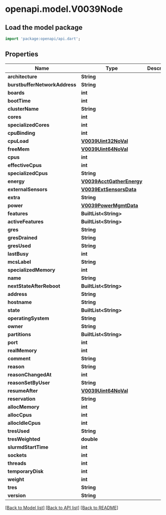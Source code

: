 # openapi.model.V0039Node

## Load the model package
```dart
import 'package:openapi/api.dart';
```

## Properties
Name | Type | Description | Notes
------------ | ------------- | ------------- | -------------
**architecture** | **String** |  | [optional] 
**burstbufferNetworkAddress** | **String** |  | [optional] 
**boards** | **int** |  | [optional] 
**bootTime** | **int** |  | [optional] 
**clusterName** | **String** |  | [optional] 
**cores** | **int** |  | [optional] 
**specializedCores** | **int** |  | [optional] 
**cpuBinding** | **int** |  | [optional] 
**cpuLoad** | [**V0039Uint32NoVal**](V0039Uint32NoVal.md) |  | [optional] 
**freeMem** | [**V0039Uint64NoVal**](V0039Uint64NoVal.md) |  | [optional] 
**cpus** | **int** |  | [optional] 
**effectiveCpus** | **int** |  | [optional] 
**specializedCpus** | **String** |  | [optional] 
**energy** | [**V0039AcctGatherEnergy**](V0039AcctGatherEnergy.md) |  | [optional] 
**externalSensors** | [**V0039ExtSensorsData**](V0039ExtSensorsData.md) |  | [optional] 
**extra** | **String** |  | [optional] 
**power** | [**V0039PowerMgmtData**](V0039PowerMgmtData.md) |  | [optional] 
**features** | **BuiltList&lt;String&gt;** |  | [optional] 
**activeFeatures** | **BuiltList&lt;String&gt;** |  | [optional] 
**gres** | **String** |  | [optional] 
**gresDrained** | **String** |  | [optional] 
**gresUsed** | **String** |  | [optional] 
**lastBusy** | **int** |  | [optional] 
**mcsLabel** | **String** |  | [optional] 
**specializedMemory** | **int** |  | [optional] 
**name** | **String** |  | [optional] 
**nextStateAfterReboot** | **BuiltList&lt;String&gt;** |  | [optional] 
**address** | **String** |  | [optional] 
**hostname** | **String** |  | [optional] 
**state** | **BuiltList&lt;String&gt;** |  | [optional] 
**operatingSystem** | **String** |  | [optional] 
**owner** | **String** |  | [optional] 
**partitions** | **BuiltList&lt;String&gt;** |  | [optional] 
**port** | **int** |  | [optional] 
**realMemory** | **int** |  | [optional] 
**comment** | **String** |  | [optional] 
**reason** | **String** |  | [optional] 
**reasonChangedAt** | **int** |  | [optional] 
**reasonSetByUser** | **String** |  | [optional] 
**resumeAfter** | [**V0039Uint64NoVal**](V0039Uint64NoVal.md) |  | [optional] 
**reservation** | **String** |  | [optional] 
**allocMemory** | **int** |  | [optional] 
**allocCpus** | **int** |  | [optional] 
**allocIdleCpus** | **int** |  | [optional] 
**tresUsed** | **String** |  | [optional] 
**tresWeighted** | **double** |  | [optional] 
**slurmdStartTime** | **int** |  | [optional] 
**sockets** | **int** |  | [optional] 
**threads** | **int** |  | [optional] 
**temporaryDisk** | **int** |  | [optional] 
**weight** | **int** |  | [optional] 
**tres** | **String** |  | [optional] 
**version** | **String** |  | [optional] 

[[Back to Model list]](../README.md#documentation-for-models) [[Back to API list]](../README.md#documentation-for-api-endpoints) [[Back to README]](../README.md)



